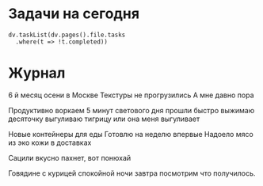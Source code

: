 # Задачи на сегодня
```dataviewjs
dv.taskList(dv.pages().file.tasks 
  .where(t => !t.completed))
```
# Журнал
6 й месяц осени в Москве
Текстуры не прогрузились
А мне давно пора

Продуктивно воркаем
5 минут светового дня прошли быстро
выжимаю десяточку
выгуливаю тигрицу
или она меня выгуливает

Новые контейнеры для еды
Готовлю на неделю впервые
Надоело мясо из эко кожи в доставках

Сацили вкусно пахнет, вот понюхай

Говядине с курицей спокойной ночи
завтра посмотрим что получилось.